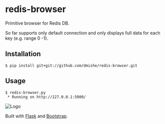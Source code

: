 # redis-browser

Primitive browser for Redis DB.

So far supports only default connection and only displays full data for each key (e.g. range 0 -1).

## Installation

    $ pip install git+git://github.com/dmishe/redis-browser.git
    
## Usage

    $ redis-browser.py 
     * Running on http://127.0.0.1:5000/


![Logo](http://dl.dropbox.com/u/344369/github/redis-browser-screen.png)

Built with [Flask](http://flask.pocoo.org/) and [Bootstrap](http://twitter.github.com/bootstrap/).
